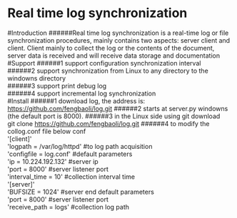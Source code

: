 Real time log synchronization 
======
#Introduction
######Real time log synchronization is a real-time log or file synchronization procedures, mainly contains two aspects: server client and client. Client mainly to collect the log or the contents of the document, server data is received and will receive data storage and documentation
#Support
######1 support configuration synchronization interval<br/>
######2 support synchronization from Linux to any directory to the windowns directory<br/>
######3 support print debug log<br/>
######4 support incremental log synchronization<br/>
#Install
######1 download log, the address is: 
https://github.com/fengbaoli/log.git 
######2 starts at server.py windowns (the default port is 8000).
######3 in the Linux side using git download <br/>
git clone  https://github.com/fengbaoli/log.git 
######4 to modify the collog.conf file below conf <br/>
'[client]'<br/>
'logpath = /var/log/httpd'   #to log path acquisition<br/>
'configfile = log.conf'      #default parameters  <br/>
'ip = 10.224.192.132'        #server ip <br/>
'port = 8000'                #server listener port <br/>
'interval_time = 10'         #collection interval time <br/>
'[server]'<br/>
'BUFSIZE = 1024'             #server end default parameters<br/>
'port = 8000'                #server listener port<br/>
'receive_path = logs'        #collection log path<br/>

